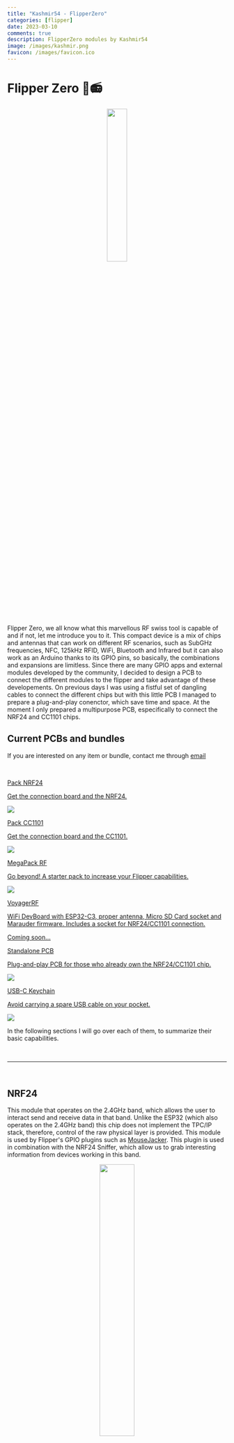 ```yaml
---
title: "Kashmir54 - FlipperZero"
categories: [flipper]
date: 2023-03-10
comments: true
description: FlipperZero modules by Kashmir54
image: /images/kashmir.png
favicon: /images/favicon.ico
---
```


# Flipper Zero 🐬📻

<p align="center">
  <img class="head-logo" src="/images/flipper/flipper.png" width="30%"/>
</p>

Flipper Zero, we all know what this marvellous RF swiss tool is capable of and if not, let me introduce you to it. This compact device is a mix of chips and antennas that can work on different RF scenarios, such as SubGHz frequencies, NFC, 125kHz RFID, WiFi, Bluetooth and Infrared but it can also work as an Arduino thanks to its GPIO pins, so basically, the combinations and expansions are limitless. Since there are many GPIO apps and external modules developed by the community, I decided to design a PCB to connect the different modules to the flipper and take advantage of these developements. On previous days I was using a fistful set of dangling cables to connect the different chips but with this little PCB I managed to prepare a plug-and-play conenctor, which save time and space. At the moment I only prepared a multipurpose PCB, especifically to connect the NRF24 and CC1101 chips.


## Current PCBs and bundles

If you are interested on any item or bundle, contact me through [email](mailto:kashmir_54@hotmail.com)

<br>

<div class="grid-two">

<a class="box" href="#nrf24">
  <div class="box-two">
    <p class="rodden">Pack NRF24</p>
    <p>Get the connection board and the NRF24.</p>
    <img class="orange-border" src="/images/flipper/nrf24.jpg">
  </div>
</a>

<a class="box" href="#cc1101">
  <div class="box-two">
    <p class="rodden">Pack CC1101</p>
    <p>Get the connection board and the CC1101.</p>
    <img class="orange-border" src="/images/flipper/cc1101_1.jpg">
  </div>
</a>

<a class="box" href="#other-stuff">
  <div class="box-two">
    <p class="rodden">MegaPack RF</p>
    <p>Go beyond! A starter pack to increase your Flipper capabilities.</p>
    <img class="orange-border" src="/images/flipper/megapack_rf.jpg">
  </div>
</a>

<a class="box" href="">
  <div class="box-two">
    <p class="rodden">VoyagerRF</p>
    <p>WiFi DevBoard with ESP32-C3, proper antenna, Micro SD Card socket and Marauder firmware. Includes a socket for NRF24/CC1101 connection.</p>
    <p>Coming soon...</p>
  </div>
</a>

<a class="box" href="">
  <div class="box-two">
    <p class="rodden">Standalone PCB</p>
    <p>Plug-and-play PCB for those who already own the NRF24/CC1101 chip.</p>
    <img class="orange-border" src="/images/flipper/pcb_v1_1.jpg">
  </div>
</a>

<a class="box" href="">
  <div class="box-two">
    <p class="rodden">USB-C Keychain</p>
    <p>Avoid carrying a spare USB cable on your pocket.</p>
    <img class="orange-border" src="/images/flipper/usbc.jpeg">
  </div>
</a>

</div>

In the following sections I will go over each of them, to summarize their basic capabilities.

<br>

---

<br>

## NRF24

This module that operates on the 2.4GHz band, which allows the user to interact send and receive data in that band. Unlike the ESP32 (which also operates on the 2.4GHz band) this chip does not implement the TPC/IP stack, therefore, control of the raw physical layer is provided. This module is used by Flipper's GPIO plugins such as [MouseJacker](https://github.com/RogueMaster/flipperzero-firmware-wPlugins/blob/420/documentation/NRF24.md). This plugin is used in combination with the NRF24 Sniffer, which allow us to grab interesting information from devices working in this band.

<p align="center">
  <img class="schema" src="/images/flipper/nrf24_dia.png" width="40%"/>
</p>
<div align="center">
NRF24L01 pinout, similar to NRF24L01+PA/LNA. Courtesy of [UberGuidoZ](https://github.com/UberGuidoZ).
</div>

<p align="center">
  <img src="/images/flipper/nrf24_sch.png" width="60%"/>
</p>
<div align="center">
NRF24L01 wiring diagram.
</div>

Probably you already know which devices use this band, that's right, wireless keyboards and mice, well, some of them. There ar some well-known brands and models that implement "unencrypted" packets to communicate the device with the USB dongle, therefore, we can sniff the spectrum to grab the address of the device then use it to send our curated payload to the dongle. Further information can be found in the original [blog post](http://travisgoodspeed.blogspot.com/2011/02/promiscuity-is-nrf24l01s-duty.html) or in [mousejack.com](https://www.mousejack.com/).

What implies this vulnerability? Mainly, that we can impersonate the keyboard or the mouse and send [HID codes](https://gist.github.com/MightyPork/6da26e382a7ad91b5496ee55fdc73db2), aka, keystrokes or mouse movements. Known products affected by this vulnerability can be found in the [JackIt repo](https://github.com/insecurityofthings/jackit). You can check them out and play around with them.

I have developed some PCBs to connect this module. I added some decoupling capacitors for stable power delivery and noise reduction on the signal. Here you have some photos of the PCBs in action:


<div display="grid" align="center">
  <img src="/images/flipper/nrf24.jpg" width="40%"/>
  <img src="/images/flipper/nrf24_1.jpg" width="47%"/>
</div>

<br>

---

<br>

## CC1101

CC1101 is an RF transceiver that works on the sub GHz frequencies. It works on 300-348Mhz, 387-464Mhz, and 779-928Mhz specifically and you can use it on  your flipper as an external module for the SubGHz application. With the corresponding antenna, this module allows the researcher to reach further transmission distances (up to 500m), with is a major improvement over the stock Flipper Zero antenna. 


<p align="center">
  <img class="schema" src="/images/flipper/cc1101_pinout.png" width="30%"/>
</p>
<div align="center">
CC1101 wiring diagram. Courtesy of [quen0n](https://github.com/quen0n).
</div>

The board that I've designed has the same pinout required for the [Unleashed SubGHz application](https://github.com/quen0n/flipperzero-ext-cc1101) to use the external module, therefore, you can use the same board for the NRF24 and the CC1101! 

Some tests that I performed at home, showed that the stock SubGHz module could grab a 433MHz keyfob at 5 meters distance while with the external module I could grab the keyfob up to 20 meters, which is a great improvement. I will arrange more tests in order to get some accurate measurements about this performance.

Here you have the CC1101 external module in action with the same PCB:

<div display="grid" align="center">
  <img src="/images/flipper/cc1101.jpg" width="50%"/>
  <img src="/images/flipper/cc1101_1.jpg" width="46%"/>
</div>

<br>

---

<br>

## Other stuff

I also have other interesting stuff, such as USBC keychains, which comes pretty handy on ground pentest operations and have the same orange tone as the flipper do! These gadget allow the researcher to bring the Flipper Zero and the keychain attached without the worry of bringing a spare USBC cable. A perfect combination for the Flipper! I created a "MegaPack RF" which is a combination of all these items, for beginners (and also experienced) FlipperZero users to explore new boundaries for this outstanding tool. 

<p align="center">
  <img src="/images/flipper/megapack_rf.jpg" width="60%"/>
</p>


That's all for now. In further updates I will explain how to play around with these modules. 